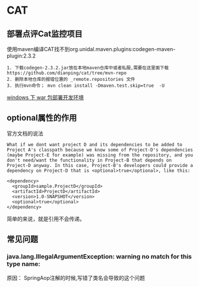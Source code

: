 # CAT

## 部署点评Cat监控项目

使用maven编译CAT找不到org.unidal.maven.plugins:codegen-maven-plugin:2.3.2
> 
    1. 下载codegen-2.3.2.jar放在本地maven仓库中或者私服,需要在这里面下载https://github.com/dianping/cat/tree/mvn-repo
    2. 删除本地仓库的报错位置的 _remote.repositories 文件
    3. 执行mvn命令； mvn clean install -Dmaven.test.skip=true  -U
    
[windows 下 war 包部署开发环境](https://www.cnblogs.com/harrychinese/p/dianping-cat-server-setup.html)

## optional属性的作用

官方文档的说法
```
What if we dont want project D and its dependencies to be added to Project A's classpath because we know some of Project-D's dependencies (maybe Project-E for example) was missing from the repository, and you don't need/want the functionality in Project-B that depends on Project-D anyway. In this case, Project-B's developers could provide a dependency on Project-D that is <optional>true</optional>, like this:

<dependency>
  <groupId>sample.ProjectD</groupId>
  <artifactId>ProjectD</artifactId>
  <version>1.0-SNAPSHOT</version>
  <optional>true</optional>
</dependency>

```

简单的来说，就是引用不会传递。


## 常见问题

### java.lang.IllegalArgumentException: warning no match for this type name:

原因： SpringAop注解的时候,写错了类名会导致的这个问题
     
   
